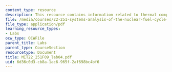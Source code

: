 ```yaml
---
content_type: resource
description: This resource contains information related to thermal components.
file: /media/courses/22-251-systems-analysis-of-the-nuclear-fuel-cycle-fall-2009/6d36c0d3cb8a1ac6965f2af698bc4bf6_MIT22_251F09_lab04.pdf
file_type: application/pdf
learning_resource_types:
- Labs
ocw_type: OCWFile
parent_title: Labs
parent_type: CourseSection
resourcetype: Document
title: MIT22_251F09_lab04.pdf
uid: 6d36c0d3-cb8a-1ac6-965f-2af698bc4bf6
---
```

